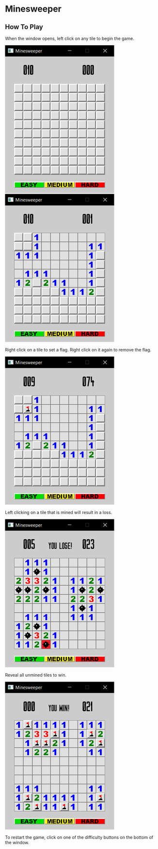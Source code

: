 # Minesweeper

## How To Play
When the window opens, left click on any tile to begin the game.

![](Images/minesweeper_gameplay1.png) ![](Images/minesweeper_gameplay2.png)

Right click on a tile to set a flag. Right click on it again to remove the flag.

![](Images/minesweeper_gameplay3.png)

Left clicking on a tile that is mined will result in a loss.

![](Images/minesweeper_gameplay4.png)

Reveal all unmined tiles to win.

![](Images/minesweeper_gameplay5.png)

To restart the game, click on one of the difficulty buttons on the bottom of the window.
